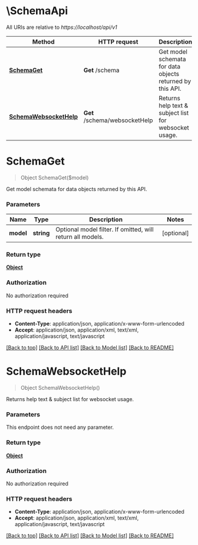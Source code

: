 # \SchemaApi

All URIs are relative to *https://localhost/api/v1*

Method | HTTP request | Description
------------- | ------------- | -------------
[**SchemaGet**](SchemaApi.md#SchemaGet) | **Get** /schema | Get model schemata for data objects returned by this API.
[**SchemaWebsocketHelp**](SchemaApi.md#SchemaWebsocketHelp) | **Get** /schema/websocketHelp | Returns help text &amp; subject list for websocket usage.


# **SchemaGet**
> Object SchemaGet($model)

Get model schemata for data objects returned by this API.


### Parameters

Name | Type | Description  | Notes
------------- | ------------- | ------------- | -------------
 **model** | **string**| Optional model filter. If omitted, will return all models. | [optional] 

### Return type

[**Object**](object.md)

### Authorization

No authorization required

### HTTP request headers

 - **Content-Type**: application/json, application/x-www-form-urlencoded
 - **Accept**: application/json, application/xml, text/xml, application/javascript, text/javascript

[[Back to top]](#) [[Back to API list]](../README.md#documentation-for-api-endpoints) [[Back to Model list]](../README.md#documentation-for-models) [[Back to README]](../README.md)

# **SchemaWebsocketHelp**
> Object SchemaWebsocketHelp()

Returns help text & subject list for websocket usage.


### Parameters
This endpoint does not need any parameter.

### Return type

[**Object**](object.md)

### Authorization

No authorization required

### HTTP request headers

 - **Content-Type**: application/json, application/x-www-form-urlencoded
 - **Accept**: application/json, application/xml, text/xml, application/javascript, text/javascript

[[Back to top]](#) [[Back to API list]](../README.md#documentation-for-api-endpoints) [[Back to Model list]](../README.md#documentation-for-models) [[Back to README]](../README.md)

